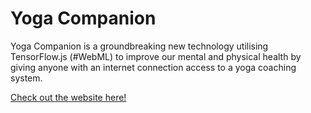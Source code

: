 # Yoga Companion

Yoga Companion is a groundbreaking new technology utilising TensorFlow.js (#WebML) to improve our mental and physical health by giving anyone with an internet connection access to a yoga coaching system.

[Check out the website here!](https://la19074.github.io/brishack2023/ )
